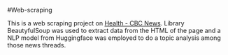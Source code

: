 #Web-scraping


This is a web scraping project on [Health - CBC News](https://www.cbc.ca/news/health).
Library BeautyfulSoup was used to extract data from the HTML of the page and a NLP model from Huggingface was employed to do a topic analysis among those news threads.
